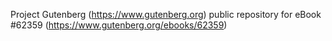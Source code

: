 Project Gutenberg (https://www.gutenberg.org) public repository for
eBook #62359 (https://www.gutenberg.org/ebooks/62359)
